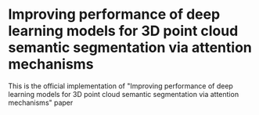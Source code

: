 # Improving performance of deep learning models for 3D point cloud semantic segmentation via attention mechanisms
This is the official implementation of "Improving performance of deep learning models for 3D point cloud semantic segmentation via attention mechanisms" paper
